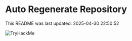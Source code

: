 # Auto Regenerate Repository

This README was last updated: 2025-04-30 22:50:52

 ![TryHackMe](https://tryhackme.com/badge/533634)